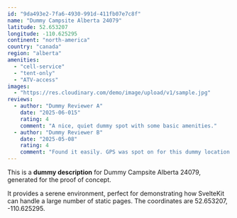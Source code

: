 ```yaml
---
id: "9da493e2-7fa6-4930-991d-411fb07e7c8f"
name: "Dummy Campsite Alberta 24079"
latitude: 52.653207
longitude: -110.625295
continent: "north-america"
country: "canada"
region: "alberta"
amenities:
  - "cell-service"
  - "tent-only"
  - "ATV-access"
images:
  - "https://res.cloudinary.com/demo/image/upload/v1/sample.jpg"
reviews:
  - author: "Dummy Reviewer A"
    date: "2025-06-015"
    rating: 4
    comment: "A nice, quiet dummy spot with some basic amenities."
  - author: "Dummy Reviewer B"
    date: "2025-05-08"
    rating: 4
    comment: "Found it easily. GPS was spot on for this dummy location."
---
```


This is a **dummy description** for Dummy Campsite Alberta 24079, generated for the proof of concept.

It provides a serene environment, perfect for demonstrating how SvelteKit can handle a large number of static pages. The coordinates are 52.653207, -110.625295.
